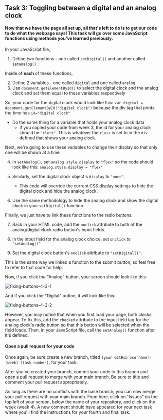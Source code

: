 ## Task 3: Toggling between a digital and an analog clock

#### Now that we have the page all set up, all that's left to do is to get our code to do what the webpage says! This task will go over some JavaScript functions using methods you've learned previously.

In your JavaScript file, 

1. Define two functions - one called `setDigital()` and another called `setAnalog()` .  

Inside of **each** of these functions, 

2. Define 2 variables - one called `digital` and one called `analog`
3. Use `document.getElementById()` to select the digital clock and the analog clock and set them equal to these variables respectively

So, your code for the digital clock would look like this: `var digital = document.getElementById("digital clock")` because the div tag that prints the time has `id="digital clock"`

- Do the same thing for a variable that holds your analog clock data 
  - If you copied your code from week 3, the id for your analog clock should be `"clock"`.  This is whatever the `class` is set to in the `div` defined that shows your analog clock.

Next, we're going to use these variables to change their display so that only one will be shown at a time.  

4. In `setAnalog()`, set `analog.style.display` to `"flex"` so the code should look like this: `analog.style.display = "flex"`

5. Similarly, set the digital clock object's `display` to `"none"`.  
   - This code will override the current CSS display settings to hide the digital clock and hide the analog clock.

6. Use the same methodology to hide the analog clock and show the digital clock in your `setDigital()` function.

Finally, we just have to link these functions to the radio buttons.  

7. Back in your HTML code, add the `onclick` attribute to both of the analog/digital clock radio button's input fields.  

8. In the input field for the analog clock choice, set `onclick` to `"setAnalog()"` 
9. Set the digital clock button's `onclick` attribute to `"setDigital()"`.  

This is the same way we linked a function to the submit button, so feel free to refer to that code for help.

Now, if you click the "Analog" button, your screen should look like this:

![fixing-buttons-4-3-1](https://user-images.githubusercontent.com/32557138/106409173-f0aaa600-640d-11eb-8a88-c4645e5d13ce.png)

And if you click the "Digital" button, it will look like this:

![fixing-buttons-4-3-2](https://user-images.githubusercontent.com/32557138/106409195-fe602b80-640d-11eb-8f91-349d364095c9.png)

However, you may notice that when you first load your page, both clocks appear.  To fix this, add the `checked` attribute to the input field tag for the analog clock's radio button so that this button will be selected when the field loads.  Then, in your JavaScript file, call the `setAnalog()` function after it's defined.

#### Open a pull request for your code

Once again, be sure create a new branch, titled `[your GitHub username]-[week]-[task number]`, for your task.

After you've created your branch, commit your code to this branch and open a pull request to merge with your main branch.  Be sure to title and comment your pull request appropriately.

As long as there are no conflicts with the base branch, you can now merge your pull request with your main branch. From here, click on "Issues" on the top left of your screen, below the name of your repository, and click on the week (week 4). A new comment should have appeared for your next task where you'll find the instructions for your fourth and final task.
